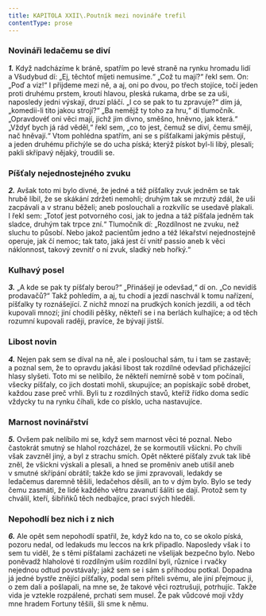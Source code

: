 ```yaml
---
title: KAPITOLA XXII\.Poutník mezi novináře trefil
contentType: prose
---
```


<section>

### Novináři ledačemu se diví

**_1._** Když nadcházíme k bráně, spatřím po levé straně na rynku hromadu lidí a Všudybud dí: „Ej, těchtoť míjeti nemusíme.“ „Což tu mají?“ řekl sem. On: „Poď a viz!“ I přijdeme mezi ně, a aj, oni po dvou, po třech stojíce, točí jeden proti druhému prstem, kroutí hlavou, pleská rukama, drbe se za uši, naposledy jedni výskají, druzí pláčí. „I co se pak to tu zpravuje?“ dím já, „komedii-li tito jakou strojí?“ „Ba nemějž ty toho za hru,“ dí tlumočník. „Opravdovéť oni věci mají, jichž jim divno, směšno, hněvno, jak která.“ „Vždyť bych já rád věděl,“ řekl sem, „co to jest, čemuž se diví, čemu smějí, nač hněvají.“ Vtom pohlédna spatřím, ani se s píšťalkami jakýmis pěstují, a jeden druhému přichýle se do ucha píská; kterýž pískot byl-li libý, plesali; pakli skřípavý nějaký, troudili se.

### Píšťaly nejednostejného zvuku

**_2._** Avšak toto mi bylo divné, že jedné a též píšťalky zvuk jedněm se tak hrubě líbil, že se skákání zdržeti nemohli; druhým tak se mrzutý zdál, že uši zacpávali a v stranu běželi; aneb poslouchali a rozkvílíc se usedavě plakali. I řekl sem: „Totoť jest potvorného cosi, jak to jedna a táž píšťala jedněm tak sladce, druhým tak trpce zní.“ Tlumočník dí: „Rozdílnost ne zvuku, než sluchu to působí. Nebo jakož pacientům jedno a též lékařství nejednostejně operuje, jak čí nemoc; tak tato, jaká jest čí vnitř passio aneb k věci náklonnost, takový zevnitř o ní zvuk, sladký neb hořký.“

### Kulhavý posel

**_3._** „A kde se pak ty píšťaly berou?“ „Přinášejí je odevšad,“ dí on. „Co nevidíš prodavačů?“ Takž pohledím, a aj, tu chodí a jezdí naschvál k tomu nařízení, píšťalky ty roznášející. Z nichž mnozí na prudkých koních jezdili, a od těch kupovali mnozí; jiní chodili pěšky, někteří se i na berlách kulhajíce; a od těch rozumní kupovali raději, pravíce, že bývají jistší.

### Libost novin

**_4._** Nejen pak sem se díval na ně, ale i poslouchal sám, tu i tam se zastavě; a poznal sem, že to opravdu jakási libost tak rozdílné odevšad přicházející hlasy slyšeti. Toto mi se nelíbilo, že někteří nemírně sobě v tom počínali, všecky píšťaly, co jich dostati mohli, skupujíce; an popískajíc sobě drobet, každou zase preč vrhli. Byli tu z rozdílných stavů, kteříž řídko doma sedíc vždycky tu na rynku číhali, kde co písklo, ucha nastavujíce.

### Marnost novinářství

**_5._** Ovšem pak nelíbilo mi se, když sem marnost věci té poznal. Nebo častokrát smutný se hlahol rozcházel, že se kormoutili všickni. Po chvíli však zavzněl jiný, a byl z strachu smích. Opět některé píšťaly zvuk tak libě zněl, že všickni výskali a plesali, a hned se proměniv aneb utišil aneb v smutné skřípání obrátil; takže kdo se jimi zpravovali, ledakdy se ledačemus daremně těšili, ledačehos děsili, an to v dým bylo. Bylo se tedy čemu zasmáti, že lidé každého větru zavanutí šáliti se dají. Protož sem ty chválil, kteří, šibřiňků těch nedbajíce, prací svých hleděli.

### Nepohodlí bez nich i z nich

**_6._** Ale opět sem nepohodlí spatřil, že, když kdo na to, co se okolo píská, pozoru nedal, od ledakuds mu leccos na krk připadlo. Naposledy však i to sem tu viděl, že s těmi píšťalami zacházeti ne všelijak bezpečno bylo. Nebo poněvadž hlaholové ti rozdílným uším rozdílní byli, různice i rvačky nejednou odtud povstávaly; jakž sem se i sám s příhodou potkal. Dopadna já jedné bystře znějící píšťalky, podal sem příteli svému, ale jiní přejmouc ji, o zem dali a pošlapali, na mne se, že takové věci roztrušuji, potrhujíc. Takže vida je vztekle rozpálené, prchati sem musel. Že pak vůdcové moji vždy mne hradem Fortuny těšili, šli sme k němu.

</section>
